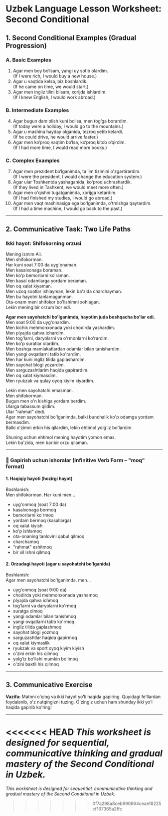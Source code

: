 # Uzbek Language Lesson Worksheet: Second Conditional

## 1. Second Conditional Examples (Gradual Progression)

### A. Basic Examples
1. Agar men boy bo‘lsam, yangi uy sotib olardim.  
(If I were rich, I would buy a new house.)
2. Agar u vaqtida kelsa, biz boshlardik.  
(If he came on time, we would start.)
3. Agar men ingliz tilini bilsam, xorijda ishlardim.  
(If I knew English, I would work abroad.)

### B. Intermediate Examples
4. Agar bugun dam olish kuni bo‘lsa, men tog‘ga borardim.  
(If today were a holiday, I would go to the mountains.)
5. Agar u mashina hayday olganida, tezroq yetib kelardi.  
(If he could drive, he would arrive faster.)
6. Agar men ko‘proq vaqtim bo‘lsa, ko‘proq kitob o‘qirdim.  
(If I had more time, I would read more books.)

### C. Complex Examples
7. Agar men prezident bo‘lganimda, ta'lim tizimini o'zgartirardim.  
(If I were the president, I would change the education system.)
8. Agar ular Toshkentda yashaganida, ko'proq uchrashardik.  
(If they lived in Tashkent, we would meet more often.)
9. Agar men o'qishni tugatganimda, xorijga ketardim.  
(If I had finished my studies, I would go abroad.)
10. Agar men vaqt mashinasiga ega bo'lganimda, o'tmishga qaytardim.  
(If I had a time machine, I would go back to the past.)

---

## 2. Communicative Task: Two Life Paths

### Ikki hayot: Shifokorning orzusi

Mening ismim Ali.  
Men shifokorman.  
Har kuni soat 7:00 da uyg'onaman.  
Men kasalxonaga boraman.  
Men ko'p bemorlarni ko'raman.  
Men kasal odamlarga yordam beraman.  
Men oq xalat kiyaman.  
Men uzoq soatlar ishlayman, lekin ba'zida charchayman.  
Men bu hayotni tanlamaganman.  
Ota-onam meni shifokor bo'lishimni xohlagan.  
Lekin mening bir orzum bor edi.

**Agar men sayohatchi bo'lganimda, hayotim juda boshqacha bo'lar edi.**  
Men soat 9:00 da uyg'onardim.  
Men kichik mehmonxonada yoki chodirda yashardim.  
Men plyajda qahva ichardim.  
Men tog'larni, daryolarni va o'rmonlarni ko'rardim.  
Men ko'p suratlar olardim.  
Men boshqa mamlakatlardan odamlar bilan tanishardim.  
Men yangi ovqatlarni tatib ko'rardim.  
Men har kuni ingliz tilida gaplashardim.  
Men sayohat blogi yozardim.  
Men sarguzashtlarim haqida gapirardim.  
Men oq xalat kiymasdım.  
Men ryukzak va qulay oyoq kiyim kiyardim.

Lekin men sayohatchi emasman.  
Men shifokorman.  
Bugun men o'n kishiga yordam berdim.  
Ularga tabassum qildim.  
Ular "rahmat" dedi.  
Agar men sayohatchi bo'lganimda, balki bunchalik ko'p odamga yordam bermasdim.  
Balki o'zimni erkin his qilardim, lekin ehtimol yolg'iz bo'lardim.

Shuning uchun ehtimol mening hayotim yomon emas.  
Lekin ba'zida, men baribir orzu qilaman.

---

### 💬 Gapirish uchun ishoralar (Infinitive Verb Form – "moq" format)

#### 1. Haqiqiy hayoti (hozirgi hayot)
Boshlanish:  
Men shifokorman. Har kuni men...
- uyg'onmoq (soat 7:00 da)
- kasalxonaga bormoq
- bemorlarni ko'rmoq
- yordam bermoq (kasallarga)
- oq xalat kiyish
- ko'p ishlamoq
- ota-onaning tanlovini qabul qilmoq
- charchamoq
- "rahmat" eshitmoq
- bir xil ishni qilmoq

#### 2. Orzudagi hayoti (agar u sayohatchi bo'lganida)
Boshlanish:  
Agar men sayohatchi bo'lganimda, men...
- uyg'onmoq (soat 9:00 da)
- chodirda yoki mehmonxonada yashamoq
- plyajda qahva ichmoq
- tog'larni va daryolarni ko'rmoq
- suratga olmoq
- yangi odamlar bilan tanishmoq
- yangi ovqatlarni tatib ko'rmoq
- ingliz tilida gaplashmoq
- sayohat blogi yozmoq
- sarguzashtlar haqida gapirmoq
- oq xalat kiymaslik
- ryukzak va sport oyoq kiyim kiyish
- o'zini erkin his qilmoq
- yolg'iz bo'lishi mumkin bo'lmoq
- o'zini baxtli his qilmoq

---

## 3. Communicative Exercise

**Vazifa:** Matnni o'qing va ikki hayot yo'li haqida gapiring. Quyidagi fe'llardan foydalanib, o'z nutqingizni tuzing. O'zingiz uchun ham shunday ikki yo'l haqida gapirib ko'ring!

---

<<<<<<< HEAD
*This worksheet is designed for sequential, communicative thinking and gradual mastery of the Second Conditional in Uzbek.* 
=======
*This worksheet is designed for sequential, communicative thinking and gradual mastery of the Second Conditional in Uzbek.* 
>>>>>>> 0f7a298a8ceb990664ceae18225cf167365a2ffc
